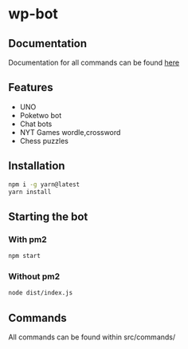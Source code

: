 # wp-bot

## Documentation
Documentation for all commands can be found [here](https://scaranaraa.github.io/wp-bot/)

## Features
- UNO
- Poketwo bot
- Chat bots
- NYT Games wordle,crossword
- Chess puzzles

## Installation
```bash
npm i -g yarn@latest
yarn install
```

## Starting the bot

### With pm2
```bash
npm start
```

### Without pm2
```bash
node dist/index.js
```

## Commands
All commands can be found within src/commands/

